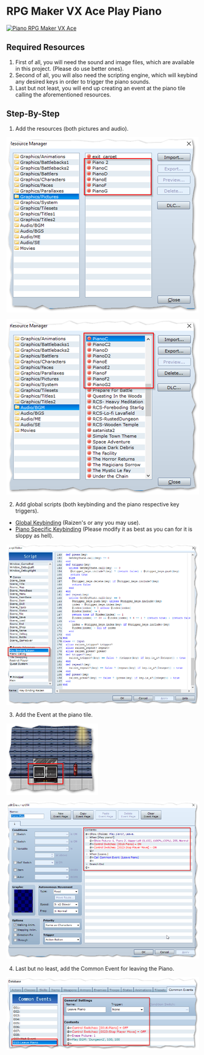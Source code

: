 # RPG Maker VX Ace Play Piano

[![Piano RPG Maker VX Ace](https://img.youtube.com/vi/a_ec_1XmfgQ/0.jpg)](https://www.youtube.com/watch?v=a_ec_1XmfgQ)

## Required Resources

 1. First of all, you will need the sound and image files, which are available in this project. (Please do use better ones).
 2. Second of all, you will also need the scripting engine, which will keybind any desired keys in order to trigger the piano sounds.
 3. Last but not least, you will end up creating an event at the piano tile calling the aforementioned resources.

## Step-By-Step

 1. Add the resources (both pictures and audio).

  ![Image Resources](https://raw.githubusercontent.com/olavoparno/rpg-maker-piano/master/step-by-step/piano%20pictures%20in%20the%20resources%20manager.png "Images")

  ![Sound Resources](https://github.com/olavoparno/rpg-maker-piano/raw/master/step-by-step/piano%20sounds%20in%20the%20resources%20manager.png "Sounds")

 2. Add global scripts (both keybinding and the piano respective key triggers).

  - [Global Keybinding](https://raw.githubusercontent.com/olavoparno/rpg-maker-piano/master/scripts/keybinding-raizen.rb) (Raizen's or any you may use).
  - [Piano Specific Keybinding](https://raw.githubusercontent.com/olavoparno/rpg-maker-piano/master/scripts/piano-script.rb) (Please modify it as best as you can for it is sloppy as hell).

  ![Global Scripts](https://github.com/olavoparno/rpg-maker-piano/raw/master/step-by-step/global%20scripts%20page.png "Global Scripts")

  3. Add the Event at the piano tile.

  ![Add the Event at the Piano Tile](https://github.com/olavoparno/rpg-maker-piano/raw/master/step-by-step/piano%20tile%20event.png "Add the Event at the Piano Tile")

  ![Enter the piano Event](https://github.com/olavoparno/rpg-maker-piano/raw/master/step-by-step/enter%20the%20piano%20event.png "Enter the piano Event")

  4. Last but no least, add the Common Event for leaving the Piano.

  ![Leaving the piano Event](https://github.com/olavoparno/rpg-maker-piano/raw/master/step-by-step/leave%20the%20piano%20common%20event.png "Leaving the piano Event")